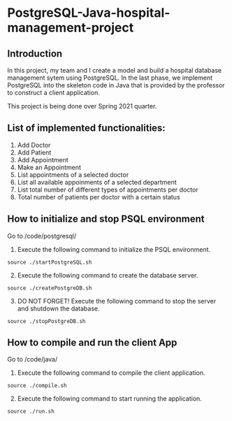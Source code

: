 # PostgreSQL-Java-hospital-management-project

## Introduction

In this project, my team and I create a model and build a hospital database management sytem using PostgreSQL. In the last phase, we implement PostgreSQL into the skeleton code in Java that is provided by the professor to construct a client application.

This project is being done over Spring 2021 quarter.

## List of implemented functionalities:
1. Add Doctor
2. Add Patient
3. Add Appointment
4. Make an Appointment
5. List appointments of a selected doctor
6. List all available appoinments of a selected department
7. List total number of different types of appointments per doctor
8. Total number of patients per doctor with a certain status 

## How to initialize and stop PSQL environment
Go to /code/postgresql/
1. Execute the following command to initialize the PSQL environment.
```
source ./startPostgreSQL.sh
```
2. Execute the following command to create the database server.
```
source ./createPostgreDB.sh
```
3. DO NOT FORGET! Execute the following command to stop the server and shutdown the database.
```
source ./stopPostgreDB.sh
```

## How to compile and run the client App
Go to /code/java/
1. Execute the following command to compile the client application.
```
source ./compile.sh
```
2. Execute the following command to start running the application.
```
source ./run.sh
```
